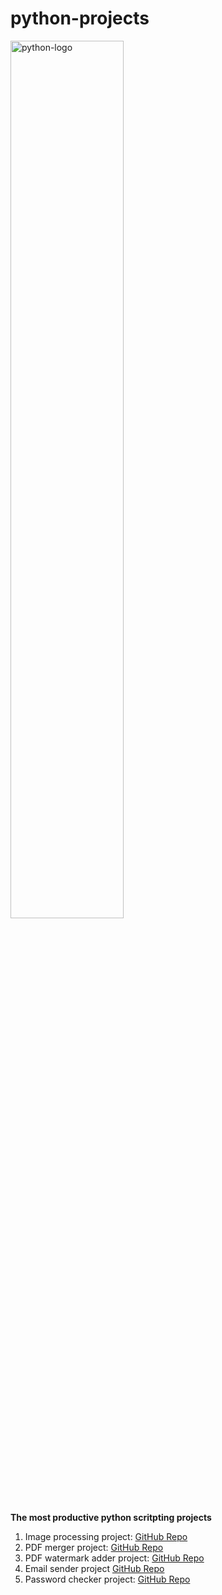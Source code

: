 # python-projects
<p>
<img src="https://www.python.org/static/community_logos/python-logo-inkscape.svg" width="60%" alt="python-logo" />
</p>

**The most productive python scritpting projects**

1. Image processing project: [GitHub Repo][1]
2. PDF merger project: [GitHub Repo][2]
3. PDF watermark adder project: [GitHub Repo][3]
4. Email sender project [GitHub Repo][4]
5. Password checker project: [GitHub Repo][5]





[1]: https://github.com/AswinBarath/image-processing
[2]: https://github.com/AswinBarath/PDF-merger
[3]: https://github.com/AswinBarath/PDF-watermark-adder
[4]: https://github.com/AswinBarath/Email-sender
[5]: https://github.com/AswinBarath/Password-checker